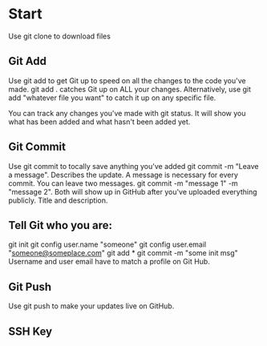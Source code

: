 # Start

Use git clone to download files

## Git Add
Use git add to get Git up to speed on all the changes to the code you've made.
git add . catches Git up on ALL your changes.
Alternatively, use git add "whatever file you want" to catch it up on any specific file.

You can track any changes you've made with git status. It will show you what has been added and what hasn't been added yet. 

## Git Commit
Use git commit to tocally save anything you've added
git commit -m "Leave a message". Describes the update. A message is necessary for every commit.
You can leave two messages. git commit -m "message 1" -m "message 2". Both will show up in GitHub after you've uploaded everything publicly. Title and description.

## Tell Git who you are:
git init
git config user.name "someone"
git config user.email "someone@someplace.com"
git add *
git commit -m "some init msg"
Username and user email have to match a profile on Git Hub.

## Git Push
Use git push to make your updates live on GitHub. 

## SSH Key
